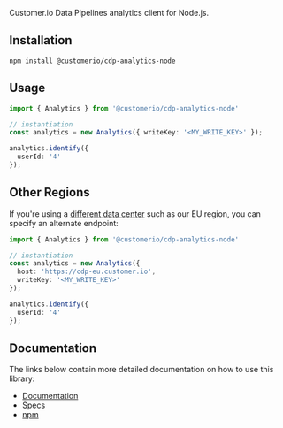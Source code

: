 Customer.io Data Pipelines analytics client for Node.js.

## Installation

```
npm install @customerio/cdp-analytics-node
```

## Usage

```ts
import { Analytics } from '@customerio/cdp-analytics-node'

// instantiation
const analytics = new Analytics({ writeKey: '<MY_WRITE_KEY>' });

analytics.identify({
  userId: '4'
});
```

## Other Regions

If you're using a [different data center](https://customer.io/docs/accounts-and-workspaces/data-centers/) such as our EU region, you can specify an alternate endpoint:

```ts
import { Analytics } from '@customerio/cdp-analytics-node'

// instantiation
const analytics = new Analytics({
  host: 'https://cdp-eu.customer.io',
  writeKey: '<MY_WRITE_KEY>'
});

analytics.identify({
  userId: '4'
});
```

## Documentation

The links below contain more detailed documentation on how to use this library:

* [Documentation](https://customer.io/docs/cdp/sources/connections/servers/node/)
* [Specs](https://customer.io/docs/cdp/sources/source-spec/source-events/)
* [npm](https://www.npmjs.com/package/@customerio/cdp-analytics-node)
